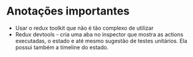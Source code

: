 # Anotações importantes
- Usar o redux toolkit que não é tão complexo de utilizar
- Redux devtools - cria uma aba no inspector que mostra as actions executadas, o estado e até mesmo sugestão de testes unitários. Ela possui também a timeline do estado.